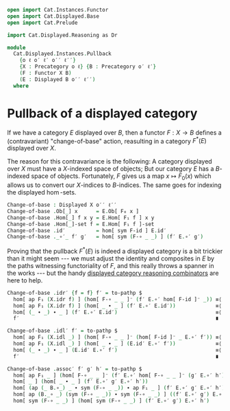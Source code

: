 ```agda
open import Cat.Instances.Functor
open import Cat.Displayed.Base
open import Cat.Prelude

import Cat.Displayed.Reasoning as Dr

module
  Cat.Displayed.Instances.Pullback
    {o ℓ o′ ℓ′ o′′ ℓ′′}
    {X : Precategory o ℓ} {B : Precategory o′ ℓ′}
    (F : Functor X B)
    (E : Displayed B o′′ ℓ′′)
  where
```

# Pullback of a displayed category

If we have a category $E$ displayed over $B$, then a functor $F : X \to
B$ defines a (contravariant) "change-of-base" action, reasulting in a
category $F^*(E)$ displayed over $X$.

<!--
```agda
private
  module X = Precategory X
  module B = Precategory B
  module E = Displayed E

open Functor F
open Displayed
open Dr E
```
-->

The reason for this contravariance is the following: A category
displayed over $X$ must have a $X$-indexed space of objects; But our
category $E$ has a $B$-indexed space of objects. Fortunately, $F$ gives
us a map $x \mapsto F_0(x)$ which allows us to convert our $X$-indices
to $B$-indices. The same goes for indexing the displayed $\hom$-sets.

```agda
Change-of-base : Displayed X o′′ ℓ′′
Change-of-base .Ob[_] x      = E.Ob[ F₀ x ]
Change-of-base .Hom[_] f x y = E.Hom[ F₁ f ] x y
Change-of-base .Hom[_]-set f = E.Hom[ F₁ f ]-set
Change-of-base .id′          = hom[ sym F-id ] E.id′
Change-of-base ._∘′_ f′ g′   = hom[ sym (F-∘ _ _) ] (f′ E.∘′ g′)
```

Proving that the pullback $F^*(E)$ is indeed a displayed category is a
bit trickier than it might seem --- we must adjust the identity and
composites in $E$ by the paths witnessing functoriality of $F$, and this
really throws a spanner in the works --- but the handy [displayed
category reasoning combinators][dr] are here to help.

[dr]: Cat.Displayed.Reasoning.html

```agda
Change-of-base .idr′ {f = f} f′ = to-pathp $
  hom[ ap F₁ (X.idr f) ] (hom[ F-∘ _ _ ]⁻ (f′ E.∘′ hom[ F-id ]⁻ _)) ≡⟨ ap hom[ _ ] (hom[]-smashr _ _) ⟩
  hom[ ap F₁ (X.idr f) ] (hom[ _ ∙ _ ] (f′ E.∘′ E.id′))             ≡⟨ hom[]-∙ _ _ ⟩
  hom[ (_ ∙ _) ∙ _ ] (f′ E.∘′ E.id′)                                ≡⟨ hom[]-cancel _ _ (E.idr′ f′) ⟩
  f′                                                                ∎

Change-of-base .idl′ f′ = to-pathp $
  hom[ ap F₁ (X.idl _) ] (hom[ F-∘ _ _ ]⁻ (hom[ F-id ]⁻ _ E.∘′ f′)) ≡⟨ ap hom[ _ ] (hom[]-smashl _ _) ⟩
  hom[ ap F₁ (X.idl _) ] (hom[ _ ∙ _ ] (E.id′ E.∘′ f′))             ≡⟨ hom[]-∙ _ _ ⟩
  hom[ (_ ∙ _) ∙ _ ] (E.id′ E.∘′ f′)                                ≡⟨ hom[]-cancel _ _ (E.idl′ f′) ⟩
  f′                                                                ∎

Change-of-base .assoc′ f′ g′ h′ = to-pathp $
  hom[ ap F₁ _ ] (hom[ F-∘ _ _ ]⁻ (f′ E.∘′ hom[ F-∘ _ _ ]⁻ (g′ E.∘′ h′)))   ≡⟨ ap hom[ _ ] (hom[]-smashr _ _) ⟩
  hom[ _ ] (hom[ _ ∙ _ ] (f′ E.∘′ g′ E.∘′ h′))                              ≡⟨ hom[]-∙ _ _ ⟩
  hom[ (ap (_ B.∘_) _ ∙ sym (F-∘ _ _)) ∙ ap F₁ _ ] (f′ E.∘′ g′ E.∘′ h′)     ≡⟨ hom[]-weave _ _ _ (E.assoc′ f′ g′ h′) ⟩
  hom[ ap (B._∘ _) (sym (F-∘ _ _)) ∙ sym (F-∘ _ _) ] ((f′ E.∘′ g′) E.∘′ h′) ≡⟨ sym (hom[]-smashl _ _) ⟩
  hom[ sym (F-∘ _ _) ] (hom[ sym (F-∘ _ _) ] (f′ E.∘′ g′) E.∘′ h′)          ∎
```
